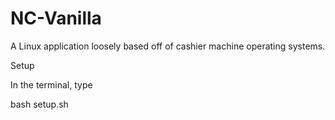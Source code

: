 # NC-Vanilla
A Linux application loosely based off of cashier machine operating systems.

Setup

In the terminal, type

bash setup.sh
